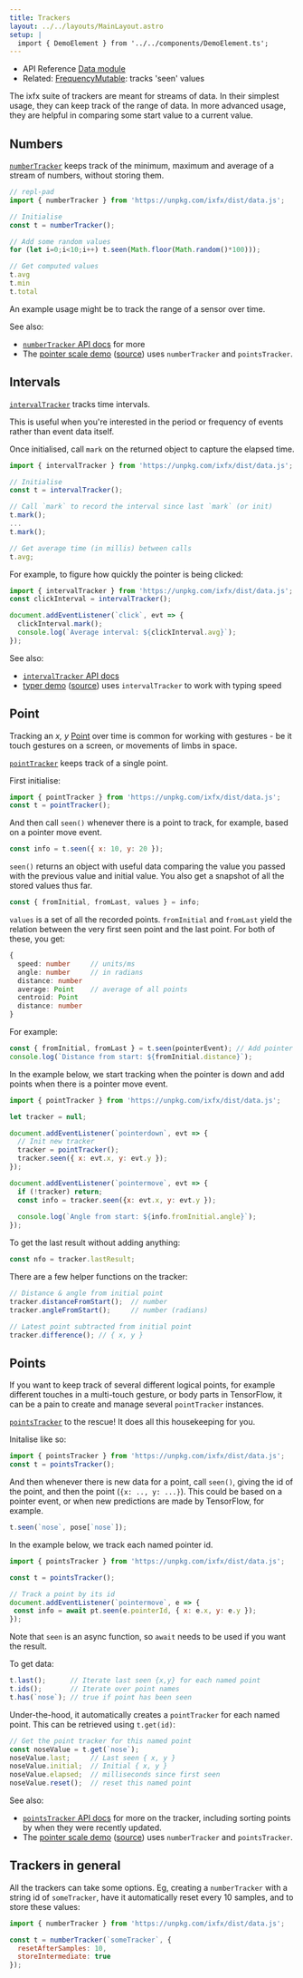 ```yaml
---
title: Trackers
layout: ../../layouts/MainLayout.astro
setup: |
  import { DemoElement } from '../../components/DemoElement.ts';
---
```


<script type="module" hoist>
  import '/src/components/ReplPad';
</script>

<div class="tip">
<ul>
<li>API Reference <a href="https://clinth.github.io/ixfx/modules/Data.html">Data module</a></li>
<li>Related: <a href="../frequency/">FrequencyMutable</a>: tracks 'seen' values</li>
</div>

The ixfx suite of trackers are meant for streams of data. In their simplest usage, they can keep track of the range of data. In more advanced usage, they are helpful in comparing some start value to a current value.

## Numbers

[`numberTracker`](https://clinth.github.io/ixfx/functions/Data.numberTracker.html) keeps track of the minimum, maximum and average of a stream of numbers, without storing them.

```js
// repl-pad
import { numberTracker } from 'https://unpkg.com/ixfx/dist/data.js';

// Initialise
const t = numberTracker();

// Add some random values
for (let i=0;i<10;i++) t.seen(Math.floor(Math.random()*100)));

// Get computed values
t.avg
t.min
t.total
```

An example usage might be to track the range of a sensor over time.

See also:
* [`numberTracker` API docs](https://clinth.github.io/ixfx/functions/Data.numberTracker.html) for more
* The [pointer scale demo](https://clinth.github.io/ixfx-demos/pointer/scale/) ([source](https://github.com/ClintH/ixfx-demos/tree/main/pointer/scale)) uses `numberTracker` and `pointsTracker`.

## Intervals

[`intervalTracker`](https://clinth.github.io/ixfx/functions/Data.intervalTracker.html) tracks time intervals.

This is useful when you're interested in the period or frequency of events rather than event data itself.

Once initialised, call `mark` on the returned object to capture the elapsed time.

```js
import { intervalTracker } from 'https://unpkg.com/ixfx/dist/data.js';

// Initialise
const t = intervalTracker();

// Call `mark` to record the interval since last `mark` (or init)
t.mark();
...
t.mark();

// Get average time (in millis) between calls
t.avg;
```

For example, to figure how quickly the pointer is being clicked:

```js
import { intervalTracker } from 'https://unpkg.com/ixfx/dist/data.js';
const clickInterval = intervalTracker();

document.addEventListener(`click`, evt => {
  clickInterval.mark();
  console.log(`Average interval: ${clickInterval.avg}`);
});
```

See also:
* [`intervalTracker` API docs](https://clinth.github.io/ixfx/functions/Data.intervalTracker.html)
* [typer demo](https://clinth.github.io/ixfx-demos/io/keyboard/typer/) ([source](https://github.com/ClintH/ixfx-demos/tree/main/io/keyboard/typer)) uses `intervalTracker` to work with typing speed

## Point

Tracking an _x, y_ [Point](../../types/geometry/point/) over time is common for working with gestures - be it touch gestures on a screen, or movements of limbs in space.

<demo-element title="Point tracking playground" src="/playgrounds/data/point-tracker/" />

[`pointTracker`](https://clinth.github.io/ixfx/functions/Data.pointTracker.html) keeps track of a single point.

First initialise:

```js
import { pointTracker } from 'https://unpkg.com/ixfx/dist/data.js';
const t = pointTracker();
```

And then call `seen()` whenever there is a point to track, for example, based on a pointer move event.

```js
const info = t.seen({ x: 10, y: 20 });
```

`seen()` returns an object with useful data comparing the value you passed with the previous value and initial value. You also get a snapshot of all the stored values thus far.

```js
const { fromInitial, fromLast, values } = info;
```

`values` is a set of all the recorded points. `fromInitial` and `fromLast` yield the relation between the very first seen point and the last point. For both of these, you get:

```typescript
{
  speed: number     // units/ms
  angle: number     // in radians
  distance: number
  average: Point    // average of all points
  centroid: Point
  distance: number
}
```

For example:

```js
const { fromInitial, fromLast } = t.seen(pointerEvent); // Add pointer event
console.log(`Distance from start: ${fromInitial.distance}`);
```

In the example below, we start tracking when the pointer is down and add points when there is a pointer move event.

```js
import { pointTracker } from 'https://unpkg.com/ixfx/dist/data.js';

let tracker = null;

document.addEventListener(`pointerdown`, evt => {
  // Init new tracker
  tracker = pointTracker();
  tracker.seen({ x: evt.x, y: evt.y });
});

document.addEventListener(`pointermove`, evt => {
  if (!tracker) return;
  const info = tracker.seen({x: evt.x, y: evt.y });
  
  console.log(`Angle from start: ${info.fromInitial.angle}`);
});
```

To get the last result without adding anything:

```js
const nfo = tracker.lastResult;
```

There are a few helper functions on the tracker:

```js
// Distance & angle from initial point
tracker.distanceFromStart();  // number
tracker.angleFromStart();     // number (radians)

// Latest point subtracted from initial point
tracker.difference(); // { x, y }
```

## Points

If you want to keep track of several different logical points, for example different touches in a multi-touch gesture, or body parts in TensorFlow, it can be a pain to create and manage several `pointTracker` instances.

[`pointsTracker`](https://clinth.github.io/ixfx/functions/Data.pointsTracker.html) to the rescue! It does all this housekeeping for you.

Initalise like so:

```js
import { pointsTracker } from 'https://unpkg.com/ixfx/dist/data.js';
const t = pointsTracker();
```

And then whenever there is new data for a point, call `seen()`, giving the id of the point, and then the point (`{x: .., y: ...}`). This could be based on a pointer event, or when new predictions are made by TensorFlow, for example.

```js
t.seen(`nose`, pose[`nose`]);
```

In the example below, we track each named pointer id.

```js
import { pointsTracker } from 'https://unpkg.com/ixfx/dist/data.js';

const t = pointsTracker();

// Track a point by its id
document.addEventListener(`pointermove`, e => {
 const info = await pt.seen(e.pointerId, { x: e.x, y: e.y });
});
```

Note that `seen` is an async function, so `await` needs to be used if you want the result.

To get data:

```js
t.last();      // Iterate last seen {x,y} for each named point
t.ids();       // Iterate over point names
t.has(`nose`); // true if point has been seen
```

Under-the-hood, it automatically creates a `pointTracker` for each named point. This can be retrieved using `t.get(id)`:

```js
// Get the point tracker for this named point
const noseValue = t.get(`nose`);
noseValue.last;     // Last seen { x, y }
noseValue.initial;  // Initial { x, y }
noseValue.elapsed;  // milliseconds since first seen
noseValue.reset();  // reset this named point    
```

See also:
* [`pointsTracker` API docs](https://clinth.github.io/ixfx/functions/Data.pointsTracker.html) for more on the tracker, including sorting points by when they were recently updated.
* The [pointer scale demo](https://clinth.github.io/ixfx-demos/pointer/scale/) ([source](https://github.com/ClintH/ixfx-demos/tree/main/pointer/scale)) uses `numberTracker` and `pointsTracker`.


## Trackers in general

All the trackers can take some options. Eg, creating a `numberTracker` with a string id of `someTracker`, have it automatically reset every 10 samples, and to store these values:

```js
import { numberTracker } from 'https://unpkg.com/ixfx/dist/data.js';

const t = numberTracker(`someTracker`, {
  resetAfterSamples: 10,
  storeIntermediate: true
});
```